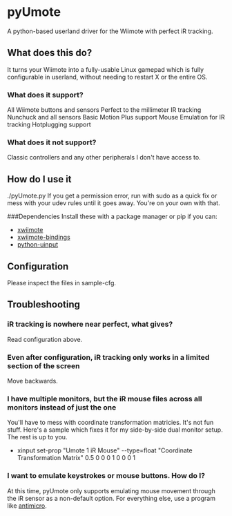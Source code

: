# pyUmote
A python-based userland driver for the Wiimote with perfect iR tracking.

## What does this do?
It turns your Wiimote into a fully-usable Linux gamepad which is fully configurable in userland, without needing to restart X or the entire OS.

### What does it support?
All Wiimote buttons and sensors
Perfect to the millimeter IR tracking
Nunchuck and all sensors
Basic Motion Plus support
Mouse Emulation for IR tracking
Hotplugging support

### What does it not support?
Classic controllers and any other peripherals I don't have access to.

## How do I use it
./pyUmote.py
If you get a permission error, run with sudo as a quick fix or mess with your udev rules until it goes away.  You're on your own with that.

###Dependencies
Install these with a package manager or pip if you can:
* [xwiimote](https://github.com/dvdhrm/xwiimote)
* [xwiimote-bindings](https://github.com/dvdhrm/xwiimote-bindings)
* [python-uinput](https://github.com/tuomasjjrasanen/python-uinput)

## Configuration
Please inspect the files in sample-cfg.

## Troubleshooting
### iR tracking is nowhere near perfect, what gives?
Read configuration above.

### Even after configuration, iR tracking only works in a limited section of the screen
Move backwards.

### I have multiple monitors, but the iR mouse files across all monitors instead of just the one
You'll have to mess with coordinate transformation matricies.  It's not fun stuff.  Here's a sample which fixes it for my side-by-side dual monitor setup.  The rest is up to you.
* xinput set-prop "Umote 1 iR Mouse" --type=float "Coordinate Transformation Matrix" 0.5 0 0 0 1 0 0 0 1

### I want to emulate keystrokes or mouse buttons.  How do I?
At this time, pyUmote only supports emulating mouse movement through the iR sensor as a non-default option.  For everything else, use a program like [antimicro](https://github.com/AntiMicro/antimicro).

